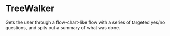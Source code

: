 # TreeWalker
Gets the user through a flow-chart-like flow with a series of targeted yes/no questions, and spits out a summary of what was done.
